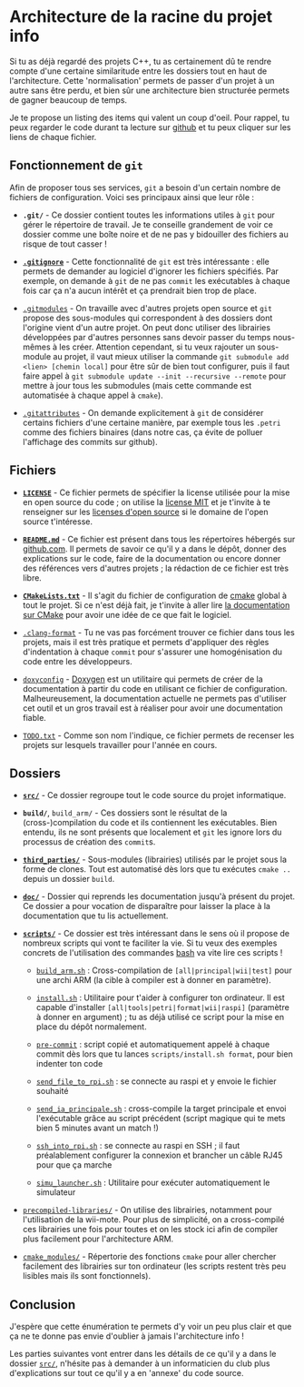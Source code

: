 # Architecture de la racine du projet info

Si tu as déjà regardé des projets C++, tu as certainement dû te rendre compte d'une certaine similaritude entre les dossiers tout en haut de l'architecture.
Cette 'normalisation' permets de passer d'un projet à un autre sans être perdu, et bien sûr une architecture bien structurée permets de gagner beaucoup de temps.

Je te propose un listing des items qui valent un coup d'oeil. Pour rappel, tu peux regarder le code durant ta lecture sur [github](https://github.com/ClubRobotInsat/info) et tu peux cliquer sur les liens de chaque fichier.

## Fonctionnement de `git`

Afin de proposer tous ses services, `git` a besoin d'un certain nombre de fichiers de configuration. Voici ses principaux ainsi que leur rôle :

* **`.git/`** - Ce dossier contient toutes les informations utiles à `git` pour gérer le répertoire de travail. Je te conseille grandement de voir ce dossier comme une boîte noire et de ne pas y bidouiller des fichiers au risque de tout casser !

* **[`.gitignore`](https://github.com/ClubRobotInsat/info/blob/master/.gitignore)** - Cette fonctionnalité de `git` est très intéressante : elle permets de demander au logiciel d'ignorer les fichiers spécifiés. Par exemple, on demande à `git` de ne pas `commit` les exécutables à chaque fois car ça n'a aucun intérêt et ça prendrait bien trop de place.

* [`.gitmodules`](https://github.com/ClubRobotInsat/info/blob/master/.gitmodules) - On travaille avec d'autres projets open source et `git` propose des sous-modules qui correspondent à des dossiers dont l'origine vient d'un autre projet. On peut donc utiliser des librairies développées par d'autres personnes sans devoir passer du temps nous-mêmes à les créer. Attention cependant, si tu veux rajouter un sous-module au projet, il vaut mieux utiliser la commande `git submodule add <lien> [chemin local]` pour être sûr de bien tout configurer, puis il faut faire appel à `git submodule update --init --recursive --remote` pour mettre à jour tous les submodules (mais cette commande est automatisée à chaque appel à `cmake`).

* [`.gitattributes`](https://github.com/ClubRobotInsat/info/blob/master/.gitattributes) - On demande explicitement à `git` de considérer certains fichiers d'une certaine manière, par exemple tous les `.petri` comme des fichiers binaires (dans notre cas, ça évite de polluer l'affichage des commits sur github).

## Fichiers
* **[`LICENSE`](https://github.com/ClubRobotInsat/info/blob/master/LICENSE)** - Ce fichier permets de spécifier la license utilisée pour la mise en open source du code ; on utilise la [license MIT](https://opensource.org/licenses/MIT) et je t'invite à te renseigner sur les [licenses d'open source](https://opensource.org/licenses) si le domaine de l'open source t'intéresse.

* **[`README.md`](https://github.com/ClubRobotInsat/info/blob/master/README.md)** - Ce fichier est présent dans tous les répertoires hébergés sur [github.com](https://github.com). Il permets de savoir ce qu'il y a dans le dépôt, donner des explications sur le code, faire de la documentation ou encore donner des références vers d'autres projets ; la rédaction de ce fichier est très libre.

* **[`CMakeLists.txt`](https://github.com/ClubRobotInsat/info/blob/master/CMakeLists.txt)** - Il s'agit du fichier de configuration de [cmake](https://cmake.org/) global à tout le projet. Si ce n'est déjà fait, je t'invite à aller lire [la documentation sur CMake](info/outils/cmake.html) pour avoir une idée de ce que fait le logiciel.

* [`.clang-format`](https://github.com/ClubRobotInsat/info/blob/master/.clang-format) - Tu ne vas pas forcément trouver ce fichier dans tous les projets, mais il est très pratique et permets d'appliquer des règles d'indentation à chaque `commit` pour s'assurer une homogénisation du code entre les développeurs.

* [`doxyconfig`](https://github.com/ClubRobotInsat/info/blob/master/doxyconfig) - [Doxygen](https://www.stack.nl/~dimitri/doxygen/) est un utilitaire qui permets de créer de la documentation à partir du code en utilisant ce fichier de configuration. Malheureusement, la documentation actuelle ne permets pas d'utiliser cet outil et un gros travail est à réaliser pour avoir une documentation fiable.

* [`TODO.txt`](https://github.com/ClubRobotInsat/info/blob/master/TODO.txt) - Comme son nom l'indique, ce fichier permets de recenser les projets sur lesquels travailler pour l'année en cours.

## Dossiers

* **[`src/`](https://github.com/ClubRobotInsat/info/tree/master/src/)** - Ce dossier regroupe tout le code source du projet informatique.

* **`build/`**, `build_arm/` - Ces dossiers sont le résultat de la (cross-)compilation du code et ils contiennent les exécutables. Bien entendu, ils ne sont présents que localement et `git` les ignore lors du processus de création des `commit`s.

* **[`third_parties/`](https://github.com/ClubRobotInsat/info/tree/master/third_parties/)** - Sous-modules (librairies) utilisés par le projet sous la forme de clones. Tout est automatisé dès lors que tu exécutes `cmake ..` depuis un dossier `build`.

* **[`doc/`](https://github.com/ClubRobotInsat/info/tree/master/doc/)** - Dossier qui reprends les documentation jusqu'à présent du projet. Ce dossier a pour vocation de disparaître pour laisser la place à la documentation que tu lis actuellement.

* **[`scripts/`](https://github.com/ClubRobotInsat/info/tree/master/scripts/)** - Ce dossier est très intéressant dans le sens où il propose de nombreux scripts qui vont te faciliter la vie. Si tu veux des exemples concrets de l'utilisation des commandes [bash](https://www.gnu.org/software/bash/) va vite lire ces scripts !

  - [`build_arm.sh`](https://github.com/ClubRobotInsat/info/tree/master/scripts/build_arm.sh) : Cross-compilation de `[all|principal|wii|test]` pour une archi ARM (la cible à compiler est à donner en paramètre).

  - [`install.sh`](https://github.com/ClubRobotInsat/info/tree/master/scripts/install.sh) : Utilitaire pour t'aider à configurer ton ordinateur. Il est capable d'installer `[all|tools|petri|format|wii|raspi]` (paramètre à donner en argument) ; tu as déjà utilisé ce script pour la mise en place du dépôt normalement.

  - [`pre-commit`](https://github.com/ClubRobotInsat/info/tree/master/scripts/pre-commit) : script copié et automatiquement appelé à chaque commit dès lors que tu lances `scripts/install.sh format`, pour bien indenter ton code

  - [`send_file_to_rpi.sh`](https://github.com/ClubRobotInsat/info/tree/master/scripts/send_file_to_rpi.sh) : se connecte au raspi et y envoie le fichier souhaité

  - [`send_ia_principale.sh`](https://github.com/ClubRobotInsat/info/tree/master/scripts/send_ia_principale.sh) : cross-compile la target principale et envoi l'exécutable grâce au script précédent (script magique qui te mets bien 5 minutes avant un match !)

  - [`ssh_into_rpi.sh`](https://github.com/ClubRobotInsat/info/tree/master/scripts/ssh_into_rpi.sh) : se connecte au raspi en SSH ; il faut préalablement configurer la connexion et brancher un câble RJ45 pour que ça marche

  - [`simu_launcher.sh`](https://github.com/ClubRobotInsat/info/tree/master/scripts/simu_launcher.sh) : Utilitaire pour exécuter automatiquement le simulateur

* [`precompiled-libraries/`](https://github.com/ClubRobotInsat/info/tree/master/precompiled-libraries/) - On utilise des librairies, notamment pour l'utilisation de la wii-mote. Pour plus de simplicité, on a cross-compilé ces librairies une fois pour toutes et on les stock ici afin de compiler plus facilement pour l'architecture ARM.

* [`cmake_modules/`](https://github.com/ClubRobotInsat/info/tree/master/cmake_modules) - Répertorie des fonctions `cmake` pour aller chercher facilement des librairies sur ton ordinateur (les scripts restent très peu lisibles mais ils sont fonctionnels).

## Conclusion

J'espère que cette énumération te permets d'y voir un peu plus clair et que ça ne te donne pas envie d'oublier à jamais l'architecture info !

Les parties suivantes vont entrer dans les détails de ce qu'il y a dans le dossier [`src/`](https://github.com/ClubRobotInsat/info/tree/master/src/), n'hésite pas à demander à un informaticien du club plus d'explications sur tout ce qu'il y a en 'annexe' du code source.
